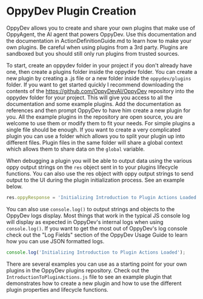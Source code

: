# OppyDev Plugin Creation #

OppyDev allows you to create and share your own plugins that make use of OppyAgent, the AI agent that powers OppyDev. Use this documentation and the documentation in ActionDefinitionGuide.md to learn how to make your own plugins. Be careful when using plugins from a 3rd party. Plugins are sandboxed but you should still only run plugins from trusted sources.

To start, create an oppydev folder in your project if you don't already have one, then create a plugins folder inside the oppydev folder. You can create a new plugin by creating a .js file or a new folder inside the `oppydev/plugins` folder. If you want to get started quickly I recommend downloading the contents of the https://github.com/OppyDevAI/OppyDev repository into the oppydev folder for your project. This will give you access to all the documentation and some example plugins. Add the documentation as references and then prompt OppyDev to have him create a new plugin for you. All the example plugins in the repository are open source, you are welcome to use them or modify them to fit your needs. For simple plugins a single file should be enough. If you want to create a very complicated plugin you can use a folder which allows you to split your plugin up into different files. Plugin files in the same folder will share a global context which allows them to share data on the `global` variable.

When debugging a plugin you will be able to output data using the various oppy output strings on the `res` object sent in to your plugins lifecycle functions. You can also use the res object with oppy output strings to send output to the UI during the plugin initialization process. See an example below.
``` javascript
res.oppyResponse = 'Initializing Introduction to Plugin Actions Loaded';
```

You can also use `console.log()` to output strings and objects to the OppyDev logs display. Most things that work in the typical JS console log will display as expected in OppyDev's internal logs when using `console.log()`. If you want to get the most out of OppyDev's log console check out the "Log Fields" section of the OppyDev Usage Guide to learn how you can use JSON formatted logs.
``` javascript
console.log('Initializing Introduction to Plugin Actions Loaded');
```

There are several examples you can use as a starting point for your own plugins in the OppyDev plugins repository. Check out the `IntroductionToPluginActions.js` file to see an example plugin that demonstrates how to create a new plugin and how to use the different plugin properties and lifecycle functions.